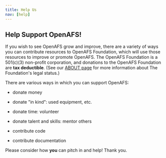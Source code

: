 ```yaml
---
title: Help Us
nav: [help]
---
```


## Help Support OpenAFS! ##

If you wish to see OpenAFS grow and improve, there are a variety of ways you
can contribute resources to OpenAFS Foundation, which will use those resources
to improve or promote OpenAFS. The OpenAFS Foundation is
a 501(c)(3) non-profit corporation, and donations to the
OpenAFS Foundation are **tax deductible**. (See our [ABOUT
page]({{site.github.url}}/about/) for more information about The Foundation's
legal status.)

There are various ways in which you can support OpenAFS:

  - donate money
  
  - donate "in kind": used equipment, etc.

  - donate time: volunteer
  
  - donate talent and skills: mentor others
  
  - contribute code
  
  - contribute documentation
  
Please consider how **you** can pitch in and help!  Thank you.

